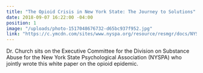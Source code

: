 ```yaml
---
title: "The Opioid Crisis in New York State: The Journey to Solutions"
date: 2018-09-07 16:22:00 -04:00
position: 1
image: "/uploads/photo-1517048676732-d65bc937f952.jpg"
link: "https://c.ymcdn.com/sites/www.nyspa.org/resource/resmgr/docs/NYSPAWhitePaperOpioidEpi.pdf"
---
```


Dr. Church sits on the Executive Committee for the Division on Substance Abuse for the New York State Psychological Association (NYSPA) who jointly wrote this white paper on the opioid epidemic.
